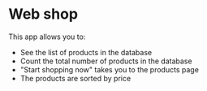 # Web shop

This app allows you to:
  - See the list of products in the database
  - Count the total number of products in the database
  - "Start shopping now" takes you to the products page
  - The products are sorted by price
